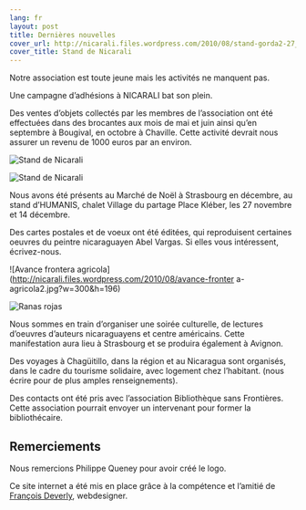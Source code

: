 ```yaml
---
lang: fr
layout: post
title: Dernières nouvelles
cover_url: http://nicarali.files.wordpress.com/2010/08/stand-gorda2-27_11_10-111.jpg?w=199&h=300
cover_title: Stand de Nicarali
---
```


Notre association est toute jeune mais les activités ne manquent pas.

Une campagne d’adhésions à NICARALI bat son plein.

Des ventes d’objets collectés par les membres de l’association ont été effectuées dans des brocantes aux mois de mai et juin ainsi qu’en septembre à Bougival, en octobre à Chaville. Cette activité devrait nous assurer un revenu de 1000 euros par an environ.

![Stand de Nicarali](http://nicarali.files.wordpress.com/2010/08/stand-gorda2-27_11_10-111.jpg?w=199&h=300)

![Stand de Nicarali](http://nicarali.files.wordpress.com/2010/08/stand-27_11_10-6.jpg?w=300&h=199)

Nous avons été présents au Marché de Noël à Strasbourg en décembre, au stand d’HUMANIS, chalet Village du partage Place Kléber, les 27 novembre et 14 décembre.

Des cartes postales et de voeux ont été éditées, qui reproduisent certaines oeuvres du peintre nicaraguayen Abel Vargas. Si elles vous intéressent, écrivez-nous.

![Avance frontera agricola](http://nicarali.files.wordpress.com/2010/08/avance-fronter
a-agricola2.jpg?w=300&h=196)

![Ranas rojas](http://nicarali.files.wordpress.com/2010/08/ranas-rojas.jpg?w=300&h=220)

Nous sommes en train d’organiser une soirée culturelle, de lectures d’oeuvres d’auteurs nicaraguayens et centre américains. Cette manifestation aura lieu à Strasbourg  et se produira également à Avignon.

Des voyages à Chagüitillo, dans la région et au Nicaragua sont organisés, dans le cadre du tourisme solidaire, avec logement chez l’habitant. (nous écrire pour de plus amples renseignements).

Des contacts ont été pris avec l’association Bibliothèque sans Frontières. Cette association pourrait envoyer un intervenant pour former la bibliothécaire.

## Remerciements

Nous remercions Philippe Queney pour avoir créé le logo.

Ce site internet a été mis en place grâce à la compétence et l’amitié de [François Deverly](//www.fdeverly.com), webdesigner.


